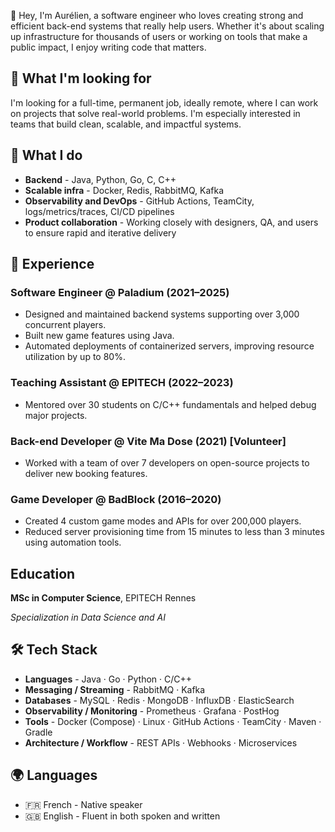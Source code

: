👋 Hey, I'm Aurélien, a software engineer who loves creating strong and efficient back-end systems that really help users. Whether it's about scaling up infrastructure for thousands of users or working on tools that make a public impact, I enjoy writing code that matters.

## 🎯 What I'm looking for

I'm looking for a full-time, permanent job, ideally remote, where I can work on projects that solve real-world problems. I'm especially interested in teams that build clean, scalable, and impactful systems.

## 🚀 What I do

- **Backend** - Java, Python, Go, C, C++
- **Scalable infra** - Docker, Redis, RabbitMQ, Kafka
- **Observability and DevOps** - GitHub Actions, TeamCity, logs/metrics/traces, CI/CD pipelines
- **Product collaboration** - Working closely with designers, QA, and users to ensure rapid and iterative delivery

## 💼 Experience

### Software Engineer @ Paladium (2021–2025)
- Designed and maintained backend systems supporting over 3,000 concurrent players.
- Built new game features using Java.
- Automated deployments of containerized servers, improving resource utilization by up to 80%.

### Teaching Assistant @ EPITECH (2022–2023)
- Mentored over 30 students on C/C++ fundamentals and helped debug major projects.

### Back-end Developer @ Vite Ma Dose (2021) [Volunteer]
- Worked with a team of over 7 developers on open-source projects to deliver new booking features.

### Game Developer @ BadBlock (2016–2020)
- Created 4 custom game modes and APIs for over 200,000 players.
- Reduced server provisioning time from 15 minutes to less than 3 minutes using automation tools.

## Education

**MSc in Computer Science**, EPITECH Rennes

*Specialization in Data Science and AI*

## 🛠️ Tech Stack

- **Languages** - Java · Go · Python · C/C++
- **Messaging / Streaming** - RabbitMQ · Kafka
- **Databases** - MySQL · Redis · MongoDB · InfluxDB · ElasticSearch
- **Observability / Monitoring** - Prometheus · Grafana · PostHog
- **Tools** - Docker (Compose) · Linux · GitHub Actions · TeamCity · Maven · Gradle
- **Architecture / Workflow** - REST APIs · Webhooks · Microservices

## 🌍 Languages

- 🇫🇷 French - Native speaker
- 🇬🇧 English - Fluent in both spoken and written
